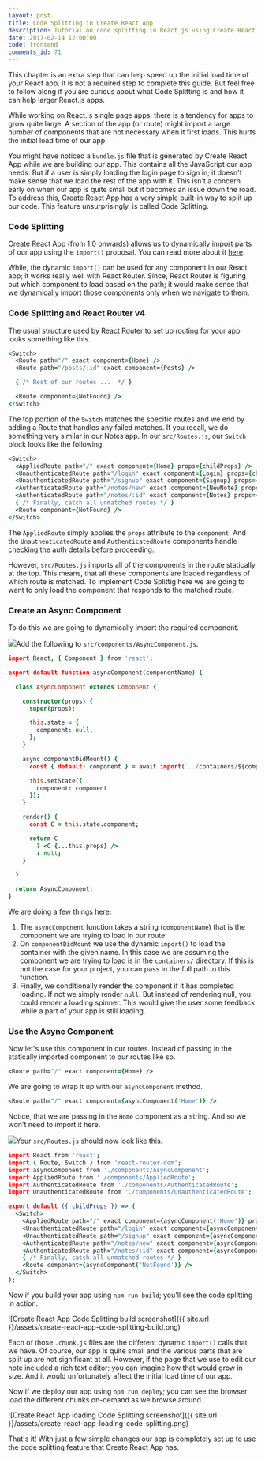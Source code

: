 ```yaml
---
layout: post
title: Code Splitting in Create React App
description: Tutorial on code splitting in React.js using Create React App and React Router v4. Setting up routes to load asynchronously using the dynamic import() in Create React App 1.0.
date: 2017-02-14 12:00:00
code: frontend
comments_id: 71
---
```


This chapter is an extra step that can help speed up the initial load time of your React app. It is not a required step to complete this guide. But feel free to follow along if you are curious about what Code Splitting is and how it can help larger React.js apps.

While working on React.js single page apps, there is a tendency for apps to grow quite large. A section of the app (or route) might import a large number of components that are not necessary when it first loads. This hurts the initial load time of our app.

You might have noticed a `bundle.js` file that is generated by Create React App while we are building our app. This contains all the JavaScript our app needs. But if a user is simply loading the login page to sign in; it doesn't make sense that we load the rest of the app with it. This isn't a concern early on when our app is quite small but it becomes an issue down the road. To address this, Create React App has a very simple built-in way to split up our code. This feature unsurprisingly, is called Code Splitting.

### Code Splitting

Create React App (from 1.0 onwards) allows us to dynamically import parts of our app using the `import()` proposal. You can read more about it [here](https://facebook.github.io/react/blog/2017/05/18/whats-new-in-create-react-app.html#code-splitting-with-dynamic-import).

While, the dynamic `import()` can be used for any component in our React app; it works really well with React Router. Since, React Router is figuring out which component to load based on the path; it would make sense that we dynamically import those components only when we navigate to them.

### Code Splitting and React Router v4

The usual structure used by React Router to set up routing for your app looks something like this.

``` coffee
<Switch>
  <Route path="/" exact component={Home} />
  <Route path="/posts/:id" exact component={Posts} />

  { /* Rest of our routes ...  */ }

  <Route component={NotFound} />
</Switch>
```

The top portion of the `Switch` matches the specific routes and we end by adding a Route that handles any failed matches. If you recall, we do something very similar in our Notes app. In our `src/Routes.js`, our `Switch` block looks like the following.

``` coffee
<Switch>
  <AppliedRoute path="/" exact component={Home} props={childProps} />
  <UnauthenticatedRoute path="/login" exact component={Login} props={childProps} />
  <UnauthenticatedRoute path="/signup" exact component={Signup} props={childProps} />
  <AuthenticatedRoute path="/notes/new" exact component={NewNote} props={childProps} />
  <AuthenticatedRoute path="/notes/:id" exact component={Notes} props={childProps} />
  { /* Finally, catch all unmatched routes */ }
  <Route component={NotFound} />
</Switch>
```

The `AppliedRoute` simply applies the `props` attribute to the `component`. And the `UnauthenticatedRoute` and `AuthenticatedRoute` components handle checking the auth details before proceeding.

However, `src/Routes.js` imports all of the components in the route statically at the top. This means, that all these components are loaded regardless of which route is matched. To implement Code Splittig here we are going to want to only load the component that responds to the matched route.

### Create an Async Component

To do this we are going to dynamically import the required component.

<img class="code-marker" src="{{ site.url }}/assets/s.png" />Add the following to `src/components/AsyncComponent.js`.

``` coffee
import React, { Component } from 'react';

export default function asyncComponent(componentName) {

  class AsyncComponent extends Component {

    constructor(props) {
      super(props);

      this.state = {
        component: null,
      };
    }

    async componentDidMount() {
      const { default: component } = await import(`../containers/${componentName}`);

      this.setState({
        component: component
      });
    }

    render() {
      const C = this.state.component;

      return C
        ? <C {...this.props} />
        : null;
    }

  }

  return AsyncComponent;
}
```

We are doing a few things here:

1. The `asyncComponent` function takes a string (`componentName`) that is the component we are trying to load in our route.
2. On `componentDidMount` we use the dynamic `import()` to load the container with the given name. In this case we are assuming the component we are trying to load is in the `containers/` directory. If this is not the case for your project, you can pass in the full path to this function.
3. Finally, we conditionally render the component if it has completed loading. If not we simply render `null`. But instead of rendering null, you could render a loading spinner. This would give the user some feedback while a part of your app is still loading.

### Use the Async Component

Now let's use this component in our routes. Instead of passing in the statically imported component to our routes like so.

``` coffee
<Route path="/" exact component={Home} />
```

We are going to wrap it up with our `asyncComponent` method.

``` coffee
<Route path="/" exact component={asyncComponent('Home')} />
```

Notice, that we are passing in the `Home` component as a string. And so we won't need to import it here.

<img class="code-marker" src="{{ site.url }}/assets/s.png" />Your `src/Routes.js` should now look like this.

``` coffee
import React from 'react';
import { Route, Switch } from 'react-router-dom';
import asyncComponent from './components/AsyncComponent';
import AppliedRoute from './components/AppliedRoute';
import AuthenticatedRoute from './components/AuthenticatedRoute';
import UnauthenticatedRoute from './components/UnauthenticatedRoute';

export default ({ childProps }) => (
  <Switch>
    <AppliedRoute path="/" exact component={asyncComponent('Home')} props={childProps} />
    <UnauthenticatedRoute path="/login" exact component={asyncComponent('Login')} props={childProps} />
    <UnauthenticatedRoute path="/signup" exact component={asyncComponent('Signup')} props={childProps} />
    <AuthenticatedRoute path="/notes/new" exact component={asyncComponent('NewNote')} props={childProps} />
    <AuthenticatedRoute path="/notes/:id" exact component={asyncComponent('Notes')} props={childProps} />
    { /* Finally, catch all unmatched routes */ }
    <Route component={asyncComponent('NotFound')} />
  </Switch>
);
```

Now if you build your app using `npm run build`; you'll see the code splitting in action.

![Create React App Code Splitting build screenshot]({{ site.url }}/assets/create-react-app-code-splitting-build.png)

Each of those `.chunk.js` files are the different dynamic `import()` calls that we have.  Of course, our app is quite small and the various parts that are split up are not significant at all. However, if the page that we use to edit our note included a rich text editor; you can imagine how that would grow in size. And it would unfortunately affect the initial load time of our app.

Now if we deploy our app using `npm run deploy`; you can see the browser load the different chunks on-demand as we browse around.

![Create React App loading Code Splitting screenshot]({{ site.url }}/assets/create-react-app-loading-code-splitting.png)

That's it! With just a few simple changes our app is completely set up to use the code splitting feature that Create React App has.
